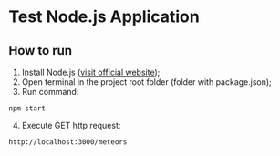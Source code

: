 # Test Node.js Application

## How to run

1. Install Node.js ([visit official website](https://nodejs.org/en));
2. Open terminal in the project root folder (folder with package.json);
3. Run command:
```npm
npm start
```
4. Execute GET http request:
```http request
http://localhost:3000/meteors
```
